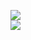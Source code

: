 [![](https://img.shields.io/badge/Made%20With-Github%20Spray-lightgrey.svg?style=for-the-badge&logo=github)](https://github.com/Annihil/github-spray#21298)  
[![](https://i.imgur.com/2DrTn0Z.gif)](https://github.com/Annihil/github-spray)